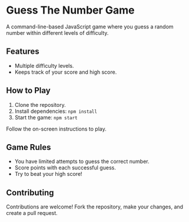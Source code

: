 # Guess The Number Game

A command-line-based JavaScript game where you guess a random number within different levels of difficulty.

## Features

- Multiple difficulty levels.
- Keeps track of your score and high score.

## How to Play

1. Clone the repository.
2. Install dependencies: `npm install`
3. Start the game: `npm start`

Follow the on-screen instructions to play.

## Game Rules

- You have limited attempts to guess the correct number.
- Score points with each successful guess.
- Try to beat your high score!

## Contributing

Contributions are welcome! Fork the repository, make your changes, and create a pull request.



